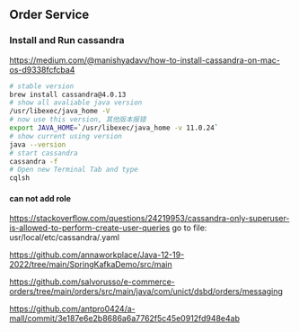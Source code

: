 ## Order Service

### Install and Run cassandra
https://medium.com/@manishyadavv/how-to-install-cassandra-on-mac-os-d9338fcfcba4
```bash
# stable version
brew install cassandra@4.0.13  
# show all avaliable java version
/usr/libexec/java_home -V 
# now use this version, 其他版本报错
export JAVA_HOME=`/usr/libexec/java_home -v 11.0.24`  
# show current using version
java --version 
# start cassandra
cassandra -f
# Open new Terminal Tab and type
cqlsh
```

#### can not add role
https://stackoverflow.com/questions/24219953/cassandra-only-superuser-is-allowed-to-perform-create-user-queries
go to file: usr/local/etc/cassandra/.yaml

https://github.com/annaworkplace/Java-12-19-2022/tree/main/SpringKafkaDemo/src/main

https://github.com/salvorusso/e-commerce-orders/tree/main/orders/src/main/java/com/unict/dsbd/orders/messaging

https://github.com/antpro0424/a-mall/commit/3e187e6e2b8686a6a7762f5c45e0912fd948e4ab